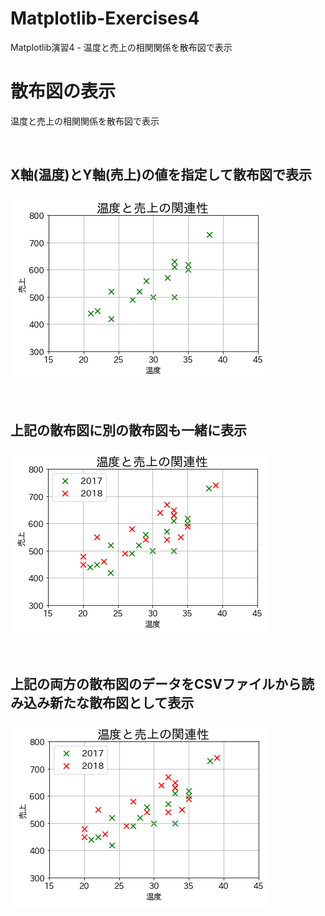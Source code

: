 # Matplotlib-Exercises4
Matplotlib演習4 - 温度と売上の相関関係を散布図で表示

# 散布図の表示
温度と売上の相関関係を散布図で表示

<br>

## X軸(温度)とY軸(売上)の値を指定して散布図で表示
![画像1](./Matplotlib-Exercises4-1.png)

<br>

## 上記の散布図に別の散布図も一緒に表示
![画像2](./Matplotlib-Exercises4-2.png)

<br>

## 上記の両方の散布図のデータをCSVファイルから読み込み新たな散布図として表示
![画像3](./Matplotlib-Exercises4-3.png)

<br>
